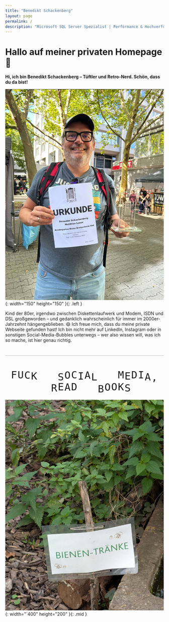 ```yaml
---
title: "Benedikt Schackenberg"
layout: page
permalink: /
description: "Microsoft SQL Server Spezialist | Performance & Hochverfügbarkeit | Azure & Cloud Architekturen"
---
```


# Hallo auf meiner privaten Homepage 👋

**Hi, ich bin Benedikt Schackenberg – Tüftler und Retro-Nerd. Schön, dass du da bist!**  

![Desktop View](/assets/img/bene.jpg){: width="150" height="150" }{: .left }

  Kind der 80er, irgendwo zwischen Diskettenlaufwerk und Modem, ISDN und DSL großgeworden – und gedanklich wahrscheinlich für immer im 2000er-Jahrzehnt hängengeblieben. 😄 Ich freue mich, dass du meine private Webseite gefunden hast!
  Ich bin nicht mehr auf LinkedIn, Instagram oder in sonstigen Social-Media-Bubbles unterwegs – wer also wissen will, was ich so mache, ist hier genau richtig.



<hr style="margin-top:40px;opacity:0.3;">

<div style="text-align:center;margin-top:50px;">
  <style>
    .funny-text {
      font-family: 'VT323', monospace;
      font-size: 2rem;
      display: inline-block;
      animation: hueRotate 6s infinite linear;
      letter-spacing: 2px;
    }

    @keyframes hueRotate {
      0% { filter: hue-rotate(0deg); }
      100% { filter: hue-rotate(360deg); }
    }

    .funny-text span {
      display: inline-block;
      animation: bounce 1.8s infinite ease-in-out;
    }

    @keyframes bounce {
      0%, 100% { transform: translateY(0); }
      50% { transform: translateY(-8px); }
    }

    /* zeitversetzte Sprungbewegung */
    .funny-text span:nth-child(3n) { animation-delay: 0.2s; }
    .funny-text span:nth-child(4n) { animation-delay: 0.4s; }
    .funny-text span:nth-child(5n) { animation-delay: 0.6s; }
  </style>

  <div class="funny-text">
    <span>F</span><span>U</span><span>C</span><span>K</span>
    &nbsp;
    <span>S</span><span>O</span><span>C</span><span>I</span><span>A</span><span>L</span>
    &nbsp;
    <span>M</span><span>E</span><span>D</span><span>I</span><span>A</span>,
    &nbsp;
    <span>R</span><span>E</span><span>A</span><span>D</span>
    &nbsp;
    <span>B</span><span>O</span><span>O</span><span>K</span><span>S</span>
  </div>
</div>

![Desktop View](/assets/img/biene.jpg){: width="´400" height="200" }{: .mid }
